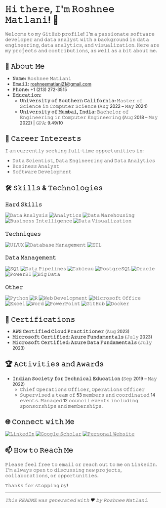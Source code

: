 # 𝙷𝚒 𝚝𝚑𝚎𝚛𝚎, 𝙸'𝚖 𝚁𝚘𝚜𝚑𝚗𝚎𝚎 𝙼𝚊𝚝𝚕𝚊𝚗𝚒! 👋

𝚆𝚎𝚕𝚌𝚘𝚖𝚎 𝚝𝚘 𝚖𝚢 𝙶𝚒𝚝𝙷𝚞𝚋 𝚙𝚛𝚘𝚏𝚒𝚕𝚎! 𝙸'𝚖 𝚊 𝚙𝚊𝚜𝚜𝚒𝚘𝚗𝚊𝚝𝚎 𝚜𝚘𝚏𝚝𝚠𝚊𝚛𝚎 𝚍𝚎𝚟𝚎𝚕𝚘𝚙𝚎𝚛 𝚊𝚗𝚍 𝚍𝚊𝚝𝚊 𝚊𝚗𝚊𝚕𝚢𝚜𝚝 𝚠𝚒𝚝𝚑 𝚊 𝚋𝚊𝚌𝚔𝚐𝚛𝚘𝚞𝚗𝚍 𝚒𝚗 𝚍𝚊𝚝𝚊 𝚎𝚗𝚐𝚒𝚗𝚎𝚎𝚛𝚒𝚗𝚐, 𝚍𝚊𝚝𝚊 𝚊𝚗𝚊𝚕𝚢𝚝𝚒𝚌𝚜, 𝚊𝚗𝚍 𝚟𝚒𝚜𝚞𝚊𝚕𝚒𝚣𝚊𝚝𝚒𝚘𝚗. 𝙷𝚎𝚛𝚎 𝚊𝚛𝚎 𝚖𝚢 𝚙𝚛𝚘𝚓𝚎𝚌𝚝𝚜 𝚊𝚗𝚍 𝚌𝚘𝚗𝚝𝚛𝚒𝚋𝚞𝚝𝚒𝚘𝚗𝚜, 𝚊𝚜 𝚠𝚎𝚕𝚕 𝚊𝚜 𝚊 𝚋𝚒𝚝 𝚊𝚋𝚘𝚞𝚝 𝚖𝚎.

## 🚀 𝙰𝚋𝚘𝚞𝚝 𝙼𝚎

- **𝙽𝚊𝚖𝚎:** 𝚁𝚘𝚜𝚑𝚗𝚎𝚎 𝙼𝚊𝚝𝚕𝚊𝚗𝚒
- **𝙴𝚖𝚊𝚒𝚕:** roshneematlani21@gmail.com
- **𝙿𝚑𝚘𝚗𝚎:** +1 (213) 272-3515
- **𝙴𝚍𝚞𝚌𝚊𝚝𝚒𝚘𝚗:**
  - **𝚄𝚗𝚒𝚟𝚎𝚛𝚜𝚒𝚝𝚢 𝚘𝚏 𝚂𝚘𝚞𝚝𝚑𝚎𝚛𝚗 𝙲𝚊𝚕𝚒𝚏𝚘𝚛𝚗𝚒𝚊:** 𝙼𝚊𝚜𝚝𝚎𝚛 𝚘𝚏 𝚂𝚌𝚒𝚎𝚗𝚌𝚎 𝚒𝚗 𝙲𝚘𝚖𝚙𝚞𝚝𝚎𝚛 𝚂𝚌𝚒𝚎𝚗𝚌𝚎 (𝙰𝚞𝚐 2022 – 𝙼𝚊𝚢 2024)
  - **𝚄𝚗𝚒𝚟𝚎𝚛𝚜𝚒𝚝𝚢 𝚘𝚏 𝙼𝚞𝚖𝚋𝚊𝚒, 𝙸𝚗𝚍𝚒𝚊:** 𝙱𝚊𝚌𝚑𝚎𝚕𝚘𝚛 𝚘𝚏 𝙴𝚗𝚐𝚒𝚗𝚎𝚎𝚛𝚒𝚗𝚐 𝚒𝚗 𝙲𝚘𝚖𝚙𝚞𝚝𝚎𝚛 𝙴𝚗𝚐𝚒𝚗𝚎𝚎𝚛𝚒𝚗𝚐 (𝙰𝚞𝚐 2018 – 𝙼𝚊𝚢 2022) | 𝙶𝙿𝙰: 9.49/10

## 💼 𝙲𝚊𝚛𝚎𝚎𝚛 𝙸𝚗𝚝𝚎𝚛𝚎𝚜𝚝𝚜

𝙸 𝚊𝚖 𝚌𝚞𝚛𝚛𝚎𝚗𝚝𝚕𝚢 𝚜𝚎𝚎𝚔𝚒𝚗𝚐 𝚏𝚞𝚕𝚕-𝚝𝚒𝚖𝚎 𝚘𝚙𝚙𝚘𝚛𝚝𝚞𝚗𝚒𝚝𝚒𝚎𝚜 𝚒𝚗:
- 𝙳𝚊𝚝𝚊 𝚂𝚌𝚒𝚎𝚗𝚝𝚒𝚜𝚝, 𝙳𝚊𝚝𝚊 𝙴𝚗𝚐𝚒𝚗𝚎𝚎𝚛𝚒𝚗𝚐 𝚊𝚗𝚍 𝙳𝚊𝚝𝚊 𝙰𝚗𝚊𝚕𝚢𝚝𝚒𝚌𝚜
- 𝙱𝚞𝚜𝚒𝚗𝚎𝚜𝚜 𝙰𝚗𝚊𝚕𝚢𝚜𝚝
- 𝚂𝚘𝚏𝚝𝚠𝚊𝚛𝚎 𝙳𝚎𝚟𝚎𝚕𝚘𝚙𝚖𝚎𝚗𝚝

## 🛠️ 𝚂𝚔𝚒𝚕𝚕𝚜 & 𝚃𝚎𝚌𝚑𝚗𝚘𝚕𝚘𝚐𝚒𝚎𝚜

### 𝙷𝚊𝚛𝚍 𝚂𝚔𝚒𝚕𝚕𝚜
![𝙳𝚊𝚝𝚊 𝙰𝚗𝚊𝚕𝚢𝚜𝚒𝚜](https://img.shields.io/badge/Data%20Analysis-brown)
![𝙰𝚗𝚊𝚕𝚢𝚝𝚒𝚌𝚜](https://img.shields.io/badge/Analytics-brown)
![𝙳𝚊𝚝𝚊 𝚆𝚊𝚛𝚎𝚑𝚘𝚞𝚜𝚒𝚗𝚐](https://img.shields.io/badge/Data%20Warehousing-brown)
![𝙱𝚞𝚜𝚒𝚗𝚎𝚜𝚜 𝙸𝚗𝚝𝚎𝚕𝚕𝚒𝚐𝚎𝚗𝚌𝚎](https://img.shields.io/badge/Business%20Intelligence-brown)
![𝙳𝚊𝚝𝚊 𝚅𝚒𝚜𝚞𝚊𝚕𝚒𝚣𝚊𝚝𝚒𝚘𝚗](https://img.shields.io/badge/Data%20Visualization-brown)

### 𝚃𝚎𝚌𝚑𝚗𝚒𝚚𝚞𝚎𝚜
![𝚄𝙸/𝚄𝚇](https://img.shields.io/badge/UI%2FUX-blue)
![𝙳𝚊𝚝𝚊𝚋𝚊𝚜𝚎 𝙼𝚊𝚗𝚊𝚐𝚎𝚖𝚎𝚗𝚝](https://img.shields.io/badge/Database%20Management-blue)
![𝙴𝚃𝙻](https://img.shields.io/badge/ETL-blue)

### 𝙳𝚊𝚝𝚊 𝙼𝚊𝚗𝚊𝚐𝚎𝚖𝚎𝚗𝚝
![𝚂𝚀𝙻](https://img.shields.io/badge/SQL-yellow)
![𝙳𝚊𝚝𝚊 𝙿𝚒𝚙𝚎𝚕𝚒𝚗𝚎𝚜](https://img.shields.io/badge/Data%20Pipelines-yellow)
![𝚃𝚊𝚋𝚕𝚎𝚊𝚞](https://img.shields.io/badge/Tableau-yellow)
![𝙿𝚘𝚜𝚝𝚐𝚛𝚎𝚂𝚀𝙻](https://img.shields.io/badge/PostgreSQL-yellow)
![𝙾𝚛𝚊𝚌𝚕𝚎](https://img.shields.io/badge/Oracle-yellow)
![𝙿𝚘𝚠𝚎𝚛𝙱𝙸](https://img.shields.io/badge/PowerBI-yellow)
![𝙱𝚒𝚐 𝙳𝚊𝚝𝚊](https://img.shields.io/badge/Big%20Data-yellow)

### 𝙾𝚝𝚑𝚎𝚛
![𝙿𝚢𝚝𝚑𝚘𝚗](https://img.shields.io/badge/Python-ff69b4)
![𝚁](https://img.shields.io/badge/R-ff69b4)
![𝚆𝚎𝚋 𝙳𝚎𝚟𝚎𝚕𝚘𝚙𝚖𝚎𝚗𝚝](https://img.shields.io/badge/Web%20Development-ff69b4)
![𝙼𝚒𝚌𝚛𝚘𝚜𝚘𝚏𝚝 𝙾𝚏𝚏𝚒𝚌𝚎](https://img.shields.io/badge/Microsoft%20Office-ff69b4)
![𝙴𝚡𝚌𝚎𝚕](https://img.shields.io/badge/Excel-ff69b4)
![𝚆𝚘𝚛𝚍](https://img.shields.io/badge/Word-ff69b4)
![𝙿𝚘𝚠𝚎𝚛𝙿𝚘𝚒𝚗𝚝](https://img.shields.io/badge/PowerPoint-ff69b4)
![𝙶𝚒𝚝𝙷𝚞𝚋](https://img.shields.io/badge/GitHub-ff69b4)
![𝙳𝚘𝚌𝚔𝚎𝚛](https://img.shields.io/badge/Docker-ff69b4)

## 📜 𝙲𝚎𝚛𝚝𝚒𝚏𝚒𝚌𝚊𝚝𝚒𝚘𝚗𝚜

- **𝙰𝚆𝚂 𝙲𝚎𝚛𝚝𝚒𝚏𝚒𝚎𝚍 𝙲𝚕𝚘𝚞𝚍 𝙿𝚛𝚊𝚌𝚝𝚒𝚝𝚒𝚘𝚗𝚎𝚛** (𝙰𝚞𝚐 2023)
- **𝙼𝚒𝚌𝚛𝚘𝚜𝚘𝚏𝚝 𝙲𝚎𝚛𝚝𝚒𝚏𝚒𝚎𝚍: 𝙰𝚣𝚞𝚛𝚎 𝙵𝚞𝚗𝚍𝚊𝚖𝚎𝚗𝚝𝚊𝚕𝚜** (𝙹𝚞𝚕𝚢 2023)
- **𝙼𝚒𝚌𝚛𝚘𝚜𝚘𝚏𝚝 𝙲𝚎𝚛𝚝𝚒𝚏𝚒𝚎𝚍: 𝙰𝚣𝚞𝚛𝚎 𝙳𝚊𝚝𝚊 𝙵𝚞𝚗𝚍𝚊𝚖𝚎𝚗𝚝𝚊𝚕𝚜** (𝙹𝚞𝚕𝚢 2023)

## 🏆 𝙰𝚌𝚝𝚒𝚟𝚒𝚝𝚒𝚎𝚜 𝚊𝚗𝚍 𝙰𝚠𝚊𝚛𝚍𝚜

- **𝙸𝚗𝚍𝚒𝚊𝚗 𝚂𝚘𝚌𝚒𝚎𝚝𝚢 𝚏𝚘𝚛 𝚃𝚎𝚌𝚑𝚗𝚒𝚌𝚊𝚕 𝙴𝚍𝚞𝚌𝚊𝚝𝚒𝚘𝚗** (𝚂𝚎𝚙 2019 – 𝙼𝚊𝚢 2022)
  - 𝙲𝚑𝚒𝚎𝚏 𝙾𝚙𝚎𝚛𝚊𝚝𝚒𝚘𝚗𝚜 𝙾𝚏𝚏𝚒𝚌𝚎𝚛, 𝙾𝚙𝚎𝚛𝚊𝚝𝚒𝚘𝚗𝚜 𝙾𝚏𝚏𝚒𝚌𝚎𝚛
  - 𝚂𝚞𝚙𝚎𝚛𝚟𝚒𝚜𝚎𝚍 𝚊 𝚝𝚎𝚊𝚖 𝚘𝚏 53 𝚖𝚎𝚖𝚋𝚎𝚛𝚜 𝚊𝚗𝚍 𝚌𝚘𝚘𝚛𝚍𝚒𝚗𝚊𝚝𝚎𝚍 14 𝚎𝚟𝚎𝚗𝚝𝚜. 𝙼𝚊𝚗𝚊𝚐𝚎𝚍 12 𝚌𝚘𝚞𝚗𝚌𝚒𝚕 𝚎𝚟𝚎𝚗𝚝𝚜 𝚒𝚗𝚌𝚕𝚞𝚍𝚒𝚗𝚐 𝚜𝚙𝚘𝚗𝚜𝚘𝚛𝚜𝚑𝚒𝚙𝚜 𝚊𝚗𝚍 𝚖𝚎𝚖𝚋𝚎𝚛𝚜𝚑𝚒𝚙𝚜.

## 🌐 𝙲𝚘𝚗𝚗𝚎𝚌𝚝 𝚠𝚒𝚝𝚑 𝙼𝚎

[![𝙻𝚒𝚗𝚔𝚎𝚍𝙸𝚗](https://img.shields.io/badge/LinkedIn-0077B5?style=for-the-badge&logo=linkedin&logoColor=white)](https://www.linkedin.com/in/roshnee-matlani)
[![𝙶𝚘𝚘𝚐𝚕𝚎 𝚂𝚌𝚑𝚘𝚕𝚊𝚛](https://img.shields.io/badge/Google%20Scholar-4285F4?style=for-the-badge&logo=google-scholar&logoColor=white)](https://scholar.google.com/citations?user=qhYU8rsAAAAJ&hl=en)
[![𝙿𝚎𝚛𝚜𝚘𝚗𝚊𝚕 𝚆𝚎𝚋𝚜𝚒𝚝𝚎](https://img.shields.io/badge/Website-000000?style=for-the-badge&logo=About.me&logoColor=white)](https://roshneematlani.com)

## 📫 𝙷𝚘𝚠 𝚝𝚘 𝚁𝚎𝚊𝚌𝚑 𝙼𝚎

𝙿𝚕𝚎𝚊𝚜𝚎 𝚏𝚎𝚎𝚕 𝚏𝚛𝚎𝚎 𝚝𝚘 𝚎𝚖𝚊𝚒𝚕 𝚘𝚛 𝚛𝚎𝚊𝚌𝚑 𝚘𝚞𝚝 𝚝𝚘 𝚖𝚎 𝚘𝚗 𝙻𝚒𝚗𝚔𝚎𝚍𝙸𝚗. 𝙸'𝚖 𝚊𝚕𝚠𝚊𝚢𝚜 𝚘𝚙𝚎𝚗 𝚝𝚘 𝚍𝚒𝚜𝚌𝚞𝚜𝚜𝚒𝚗𝚐 𝚗𝚎𝚠 𝚙𝚛𝚘𝚓𝚎𝚌𝚝𝚜, 𝚌𝚘𝚕𝚕𝚊𝚋𝚘𝚛𝚊𝚝𝚒𝚘𝚗𝚜, 𝚘𝚛 𝚘𝚙𝚙𝚘𝚛𝚝𝚞𝚗𝚒𝚝𝚒𝚎𝚜.

𝚃𝚑𝚊𝚗𝚔𝚜 𝚏𝚘𝚛 𝚜𝚝𝚘𝚙𝚙𝚒𝚗𝚐 𝚋𝚢!

---

*𝚃𝚑𝚒𝚜 𝚁𝙴𝙰𝙳𝙼𝙴 𝚠𝚊𝚜 𝚐𝚎𝚗𝚎𝚛𝚊𝚝𝚎𝚍 𝚠𝚒𝚝𝚑 ❤️ 𝚋𝚢 𝚁𝚘𝚜𝚑𝚗𝚎𝚎 𝙼𝚊𝚝𝚕𝚊𝚗𝚒.*
